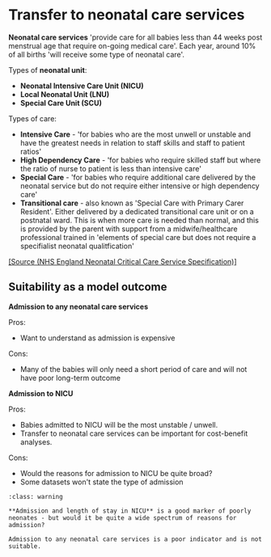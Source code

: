 # Transfer to neonatal care services

**Neonatal care services** 'provide care for all babies less than 44 weeks post menstrual age that require on-going medical care'. Each year, around 10% of all births 'will receive some type of neonatal care'.

Types of **neonatal unit**:
* **Neonatal Intensive Care Unit (NICU)**
* **Local Neonatal Unit (LNU)**
* **Special Care Unit (SCU)**

Types of care:
* **Intensive Care** - 'for babies who are the most unwell or unstable and have the greatest needs in relation to staff skills and staff to patient ratios'
* **High Dependency Care** - 'for babies who require skilled staff but where the ratio of nurse to patient is less than intensive care'
* **Special Care** - 'for babies who require additional care delivered by the neonatal service but do not require either intensive or high dependency care'
* **Transitional care** - also known as 'Special Care with Primary Carer Resident'. Either delivered by a dedicated transitional care unit or on a postnatal ward. This is when more care is needed than normal, and this is provided by the parent with support from a midwife/healthcare professional trained in 'elements of special care but does not require a specifialist neonatal qualitfication'

[[Source (NHS England Neonatal Critical Care Service Specification)]](https://www.england.nhs.uk/commissioning/wp-content/uploads/sites/12/2015/01/e08-serv-spec-neonatal-critical.pdf)

## Suitability as a model outcome

**Admission to any neonatal care services**

Pros:
* Want to understand as admission is expensive

Cons:
* Many of the babies will only need a short period of care and will not have poor long-term outcome

**Admission to NICU**

Pros:
* Babies admitted to NICU will be the most unstable / unwell.
* Transfer to neonatal care services can be important for cost-benefit analyses.

Cons:
* Would the reasons for admission to NICU be quite broad?
* Some datasets won't state the type of admission

`````{admonition} Suitable
:class: warning

**Admission and length of stay in NICU** is a good marker of poorly neonates - but would it be quite a wide spectrum of reasons for admission?

Admission to any neonatal care services is a poor indicator and is not suitable.
`````